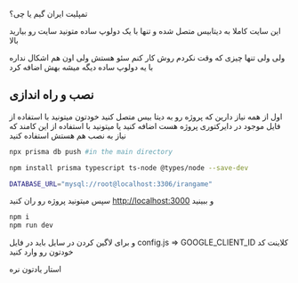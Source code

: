  تمپلیت ایران گیم یا چی؟

این سایت کاملا به دیتابیس متصل شده و تنها با یک دولوپ ساده متونید سایت رو بیارید بالا

ولی ولی تنها چیزی که وقت نکردم روش کار کنم سئو هستش ولی اون هم اشکال نداره با یه دولوپ ساده دیگه میشه بهش اضافه کرد

## نصب و راه اندازی

اول از همه نیاز دارین که پروژه رو به دیتا بیس متصل کنید 
خودتون میتونید با استفاده از فایل موجود در دایرکتوری پروژه هست اضافه کنید یا میتونید با استفاده از این کامند که نیاز به نصب هم هستش استفاده کنید

```bash 
npx prisma db push #in the main directory
```

```bash 
npm install prisma typescript ts-node @types/node --save-dev
```

```bash
DATABASE_URL="mysql://root@localhost:3306/irangame"
```
سپس میتونید پروژه رو ران کنید
[http://localhost:3000](http://localhost:3000)
و ببینید

```bash
npm i
npm run dev
```

و برای لاگین  کردن در سایل باید در فایل
config.js => GOOGLE_CLIENT_ID 
کلاینت کد خودتون رو وارد کنید

استار یادتون نره